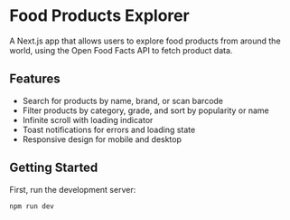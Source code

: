 # Food Products Explorer

A Next.js app that allows users to explore food products from around the world, using the Open Food Facts API to fetch product data.

## Features

- Search for products by name, brand, or scan barcode
- Filter products by category, grade, and sort by popularity or name
- Infinite scroll with loading indicator
- Toast notifications for errors and loading state
- Responsive design for mobile and desktop

## Getting Started

First, run the development server:

```bash
npm run dev
```
